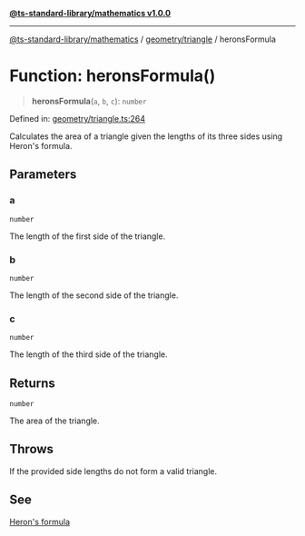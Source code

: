[**@ts-standard-library/mathematics v1.0.0**](../../../README.md)

***

[@ts-standard-library/mathematics](../../../README.md) / [geometry/triangle](../README.md) / heronsFormula

# Function: heronsFormula()

> **heronsFormula**(`a`, `b`, `c`): `number`

Defined in: [geometry/triangle.ts:264](https://github.com/gabaudette/ts-stdlib/blob/ea80ba1db09c741e99f8cb19e94e5a29b81b623b/packages/mathematics/src/geometry/triangle.ts#L264)

Calculates the area of a triangle given the lengths of its three sides using Heron's formula.

## Parameters

### a

`number`

The length of the first side of the triangle.

### b

`number`

The length of the second side of the triangle.

### c

`number`

The length of the third side of the triangle.

## Returns

`number`

The area of the triangle.

## Throws

If the provided side lengths do not form a valid triangle.

## See

[Heron's formula](https://en.wikipedia.org/wiki/Heron%27s_formula)
